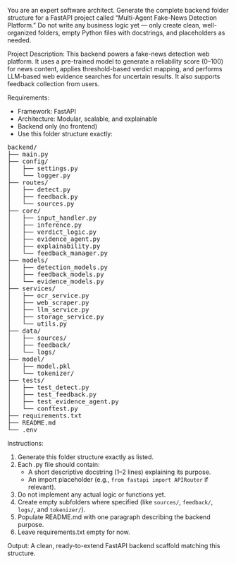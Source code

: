 You are an expert software architect. 
Generate the complete backend folder structure for a FastAPI project called “Multi-Agent Fake-News Detection Platform.” 
Do not write any business logic yet — only create clean, well-organized folders, empty Python files with docstrings, and placeholders as needed.

Project Description:
This backend powers a fake-news detection web platform. 
It uses a pre-trained model to generate a reliability score (0–100) for news content, applies threshold-based verdict mapping, and performs LLM-based web evidence searches for uncertain results. 
It also supports feedback collection from users.

Requirements:
- Framework: FastAPI
- Architecture: Modular, scalable, and explainable
- Backend only (no frontend)
- Use this folder structure exactly:

<pre>
backend/
├── main.py
├── config/
│   ├── settings.py
│   └── logger.py
├── routes/
│   ├── detect.py
│   ├── feedback.py
│   └── sources.py
├── core/
│   ├── input_handler.py
│   ├── inference.py
│   ├── verdict_logic.py
│   ├── evidence_agent.py
│   ├── explainability.py
│   └── feedback_manager.py
├── models/
│   ├── detection_models.py
│   ├── feedback_models.py
│   └── evidence_models.py
├── services/
│   ├── ocr_service.py
│   ├── web_scraper.py
│   ├── llm_service.py
│   ├── storage_service.py
│   └── utils.py
├── data/
│   ├── sources/
│   ├── feedback/
│   └── logs/
├── model/
│   ├── model.pkl
│   └── tokenizer/
├── tests/
│   ├── test_detect.py
│   ├── test_feedback.py
│   ├── test_evidence_agent.py
│   └── conftest.py
├── requirements.txt
├── README.md
└── .env
</pre>

Instructions:
1. Generate this folder structure exactly as listed.
2. Each .py file should contain:
   - A short descriptive docstring (1–2 lines) explaining its purpose.
   - An import placeholder (e.g., `from fastapi import APIRouter` if relevant).
3. Do not implement any actual logic or functions yet.
4. Create empty subfolders where specified (like `sources/`, `feedback/`, `logs/`, and `tokenizer/`).
5. Populate README.md with one paragraph describing the backend purpose.
6. Leave requirements.txt empty for now.

Output:
A clean, ready-to-extend FastAPI backend scaffold matching this structure.

